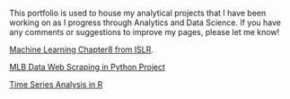 This portfolio is used to house my analytical projects that I have been working on as I progress through Analytics and Data Science. If you have any comments or suggestions to improve my pages, please let me know!

[Machine Learning Chapter8 from ISLR](./ch8_8.3.1_8.3.2_Lab.utf8.md.html).

[MLB Data Web Scraping in Python Project](/mlb/index.md)

[Time Series Analysis in R](./Time_Series_Analysis_OrangesGrowingSeason.html)



